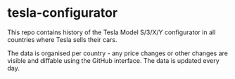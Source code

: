 # tesla-configurator

This repo contains history of the Tesla Model S/3/X/Y configurator in all countries where Tesla sells their cars.

The data is organised per country - any price changes or other changes are visible and diffable using the GitHub interface. The data is updated every day.